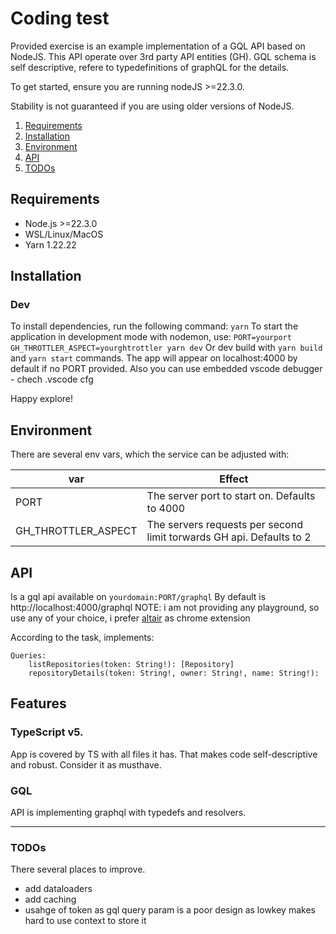 # Coding test

Provided exercise is an example implementation of a GQL API based on NodeJS. This API operate over 3rd party API entities (GH). GQL schema is self descriptive, refere to typedefinitions of graphQL for the details.

To get started, ensure you are running nodeJS >=22.3.0.

Stability is not guaranteed if you are using older versions of NodeJS.

1.  [Requirements](#requirements)
2.  [Installation](#installation)
3.  [Environment](#environment)
4.  [API](#api)
5.  [TODOs](#todos)

## Requirements

[](https://github.com/BressOne/spb_be/blob/main/README.md#requirements)

- Node.js >=22.3.0
- WSL/Linux/MacOS
- Yarn 1.22.22

## Installation

### Dev

To install dependencies, run the following command: `yarn`
To start the application in development mode with nodemon, use: `PORT=yourport GH_THROTTLER_ASPECT=yourghtrottler yarn dev`
Or dev build with `yarn build` and `yarn start` commands.
The app will appear on localhost:4000 by default if no PORT provided.
Also you can use embedded vscode debugger - chech .vscode cfg

Happy explore!

## Environment

There are several env vars, which the service can be adjusted with:

| var                 | Effect                                                               |
| ------------------- | -------------------------------------------------------------------- |
| PORT                | The server port to start on. Defaults to 4000                        |
| GH_THROTTLER_ASPECT | The servers requests per second limit torwards GH api. Defaults to 2 |

## API

Is a gql api available on `yourdomain:PORT/graphql` By default is http://localhost:4000/graphql
NOTE: i am not providing any playground, so use any of your choice, i prefer [altair](https://chromewebstore.google.com/detail/altair-graphql-client/flnheeellpciglgpaodhkhmapeljopja) as chrome extension

According to the task, implements:

```
Queries:
	listRepositories(token: String!): [Repository]
	repositoryDetails(token: String!, owner: String!, name: String!):
```

## Features

### TypeScript v5.

App is covered by TS with all files it has.
That makes code self-descriptive and robust. Consider it as musthave.

### GQL

API is implementing graphql with typedefs and resolvers.

---

### TODOs

There several places to improve.

- add dataloaders
- add caching
- usahge of token as gql query param is a poor design as lowkey makes hard to use context to store it
